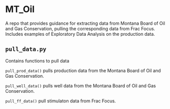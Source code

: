 # MT_Oil
A repo that provides guidance for extracting data from Montana Board of Oil and Gas Conservation, pulling the corresponding data from Frac Focus. Includes examples of Exploratory Data Analysis on the production data.


## `pull_data.py`

Contains functions to pull data

`pull_prod_data()` pulls production data from the Montana Board of Oil and Gas Conservation.

`pull_well_data()` pulls well data from the Montana Board of Oil and Gas Conservation.

`pull_ff_data()` pull stimulaton data from Frac Focus.


